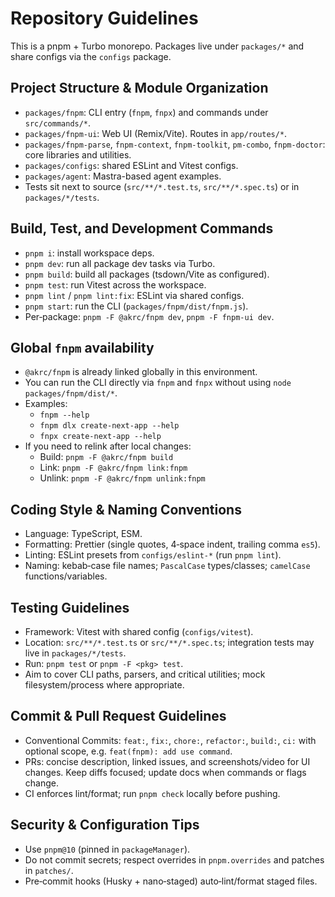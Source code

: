 # Repository Guidelines

This is a pnpm + Turbo monorepo. Packages live under `packages/*` and share configs via the `configs` package.

## Project Structure & Module Organization

- `packages/fnpm`: CLI entry (`fnpm`, `fnpx`) and commands under `src/commands/*`.
- `packages/fnpm-ui`: Web UI (Remix/Vite). Routes in `app/routes/*`.
- `packages/fnpm-parse`, `fnpm-context`, `fnpm-toolkit`, `pm-combo`, `fnpm-doctor`: core libraries and utilities.
- `packages/configs`: shared ESLint and Vitest configs.
- `packages/agent`: Mastra-based agent examples.
- Tests sit next to source (`src/**/*.test.ts`, `src/**/*.spec.ts`) or in `packages/*/tests`.

## Build, Test, and Development Commands

- `pnpm i`: install workspace deps.
- `pnpm dev`: run all package dev tasks via Turbo.
- `pnpm build`: build all packages (tsdown/Vite as configured).
- `pnpm test`: run Vitest across the workspace.
- `pnpm lint` / `pnpm lint:fix`: ESLint via shared configs.
- `pnpm start`: run the CLI (`packages/fnpm/dist/fnpm.js`).
- Per‑package: `pnpm -F @akrc/fnpm dev`, `pnpm -F fnpm-ui dev`.

## Global `fnpm` availability

- `@akrc/fnpm` is already linked globally in this environment.
- You can run the CLI directly via `fnpm` and `fnpx` without using `node packages/fnpm/dist/*`.
- Examples:
  - `fnpm --help`
  - `fnpm dlx create-next-app --help`
  - `fnpx create-next-app --help`
- If you need to relink after local changes:
  - Build: `pnpm -F @akrc/fnpm build`
  - Link: `pnpm -F @akrc/fnpm link:fnpm`
  - Unlink: `pnpm -F @akrc/fnpm unlink:fnpm`

## Coding Style & Naming Conventions

- Language: TypeScript, ESM.
- Formatting: Prettier (single quotes, 4‑space indent, trailing comma `es5`).
- Linting: ESLint presets from `configs/eslint-*` (run `pnpm lint`).
- Naming: kebab‑case file names; `PascalCase` types/classes; `camelCase` functions/variables.

## Testing Guidelines

- Framework: Vitest with shared config (`configs/vitest`).
- Location: `src/**/*.test.ts` or `src/**/*.spec.ts`; integration tests may live in `packages/*/tests`.
- Run: `pnpm test` or `pnpm -F <pkg> test`.
- Aim to cover CLI paths, parsers, and critical utilities; mock filesystem/process where appropriate.

## Commit & Pull Request Guidelines

- Conventional Commits: `feat:`, `fix:`, `chore:`, `refactor:`, `build:`, `ci:` with optional scope, e.g. `feat(fnpm): add use command`.
- PRs: concise description, linked issues, and screenshots/video for UI changes. Keep diffs focused; update docs when commands or flags change.
- CI enforces lint/format; run `pnpm check` locally before pushing.

## Security & Configuration Tips

- Use `pnpm@10` (pinned in `packageManager`).
- Do not commit secrets; respect overrides in `pnpm.overrides` and patches in `patches/`.
- Pre‑commit hooks (Husky + nano‑staged) auto‑lint/format staged files.
